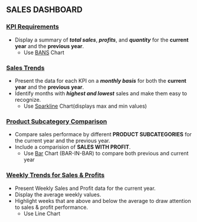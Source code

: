 ## SALES DASHBOARD

### <ins>KPI Requirements</ins>

  - Display a summary of **_total sales_**, **_profits_**, and **_quantity_** for the **current year** and the **previous year**.
    - Use <ins>BANS</ins> Chart


### <ins>Sales Trends</ins>
  - Present the data for each KPI on a **_monthly basis_** for both the **current year** and the **previous year**.
  - Identify months with **_highest and lowest_** sales and make them easy to recognize.
    - Use <ins>Sparkline</ins> Chart(displays max and min values)


### <ins>Product Subcategory Comparison</ins>

  - Compare sales performace by different **PRODUCT SUBCATEGORIES** for the current year and the previous year.
  - Include a comparision of **SALES WITH PROFIT**.
    - Use <ins>Bar</ins> Chart (BAR-IN-BAR) to compare both previous and current year

### <ins>Weekly Trends for Sales & Profits</ins>

  - Present Weekly Sales and Profit data for the current year.
  - Display the average weekly values.
  - Highlight weeks that are above and below the average to draw attention to sales & profit performance.
    - Use </ins>Line</ins> Chart

